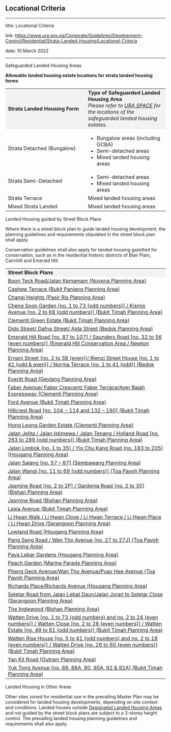 ## Locational Criteria
---
title: Locational Criteria

link: https://www.ura.gov.sg/Corporate/Guidelines/Development-Control/Residential/Strata-Landed-Housing/Locational-Criteria

date: 10 March 2022

---


Safeguarded Landed Housing Areas

**Allowable landed housing estate locations for strata landed housing forms**

<table><tbody><tr><td style="width: 50%; background-color: #f2f2f2;"><strong>Strata Landed Housing Form</strong></td><td style="width: 50%; background-color: #f2f2f2;"><strong>Type of Safeguarded Landed Housing Area</strong><br><em>Please refer to <a href="https://www.ura.gov.sg/maps/index.html?service=CTRLPLAN" target="_blank">URA SPACE</a> for the locations of the safeguarded landed housing estates.</em></td></tr><tr><td>Strata Detached (Bungalow)</td><td><ul style="margin-bottom: 0px;"><li>Bungalow areas (including GCBA)</li><li>Semi-detached areas</li><li>Mixed landed housing areas</li></ul></td></tr><tr><td>Strata Semi-Detached</td><td><ul style="margin-bottom: 0px;"><li>Semi-detached areas</li><li>Mixed landed housing areas</li></ul></td></tr><tr><td>Strata Terrace</td><td>Mixed landed housing areas</td></tr><tr><td>Mixed Strata Landed</td><td>Mixed landed housing areas</td></tr></tbody></table>

Landed Housing guided by Street Block Plans

Where there is a street block plan to guide landed housing development, the planning guidelines and requirements stipulated in the street block plan shall apply.

Conservation guidelines shall also apply for landed housing gazetted for conservation, such as in the residential historic districts of Blair Plain, Cairnhill and Emerald Hill.

<table><tbody><tr><td style="background-color: #f2f2f2;"><strong>Street Block Plans</strong></td></tr><tr><td><a></a><a href="/-/media/Corporate/Guidelines/Development-control/Street-Block-Plans/Boon-Teck-Road_Jalan-Kemamam.pdf">Boon Teck Road/Jalan Kemamam (Novena Planning Area)</a></td></tr><tr><td><a></a><a href="/-/media/Corporate/Guidelines/Development-control/Street-Block-Plans/Cashew-Terrace.pdf">Cashew Terrace (Bukit Panjang Planning Area)</a></td></tr><tr><td><a></a><a href="/-/media/Corporate/Guidelines/Development-control/Street-Block-Plans/Changi-Heights.pdf">Changi Heights (Pasir Ris Planning Area)</a></td></tr><tr><td><a></a><a href="/-/media/Corporate/Guidelines/Development-control/Street-Block-Plans/Cheng-Soon-Garden-Kismis-Avenue.pdf">Cheng Soon Garden [no. 1 to 73 (odd numbers)] / Kismis Avenue [no. 2 to 68 (odd numbers)] (Bukit Timah Planning Area)</a></td></tr><tr><td><a></a><a href="/-/media/Corporate/Guidelines/Development-control/Street-Block-Plans/Clementi-Green-Estate.pdf">Clementi Green Estate (Bukit Timah Planning Area)</a></td></tr><tr><td><a></a><a href="/-/media/Corporate/Guidelines/Development-control/Street-Block-Plans/Dido-Street-Dafne-Street-Aida-Street.pdf">Dido Street/ Dafne Street/ Aida Street (Bedok Planning Area)</a></td></tr><tr><td><a></a><a href="/-/media/Corporate/Guidelines/Development-control/Street-Block-Plans/Emerald-Hill-Road-Saunders-Road.pdf">Emerald Hill Road [no. 87 to 107] / Saunders Road [no. 32 to 56 (even numbers)] (Emerald Hill Conservation Area / Newton Planning Area)</a></td></tr><tr><td><a></a><a href="/-/media/Corporate/Guidelines/Development-control/Street-Block-Plans/Ernani-Street-Rienzi-Street.pdf">Ernani Street [no. 2 to 38 (even)]/ Rienzi Street House [no. 1 to 41 (odd &amp; even)] / Norma Terrace [no. 1 to 41 (odd)] (Bedok Planning Area)</a></td></tr><tr><td><a></a><a href="/-/media/Corporate/Guidelines/Development-control/Street-Block-Plans/Everitt-Road.pdf">Everitt Road (Geylang Planning Area)</a></td></tr><tr><td><a href="/-/media/Corporate/Guidelines/Development-control/Street-Block-Plans/Faber-Avenue_Faber-Crescent_Faber-Terrace_Ayer-Rajah-Expressway.pdf" target="_blank">Faber Avenue/ Faber Crescent/ Faber Terrace/Ayer Rajah Expressway (Clementi Planning Area)</a><br></td></tr><tr><td><a></a><a href="/-/media/Corporate/Guidelines/Development-control/Street-Block-Plans/Ford-Avenue.pdf">Ford Avenue (Bukit Timah Planning Area)</a></td></tr><tr><td><a></a><a href="/-/media/Corporate/Guidelines/Development-control/Street-Block-Plans/Hillcrest-Road.pdf">Hillcrest Road [no. 104 - 114 and 132 – 190] (Bukit Timah Planning Area)</a></td></tr><tr><td><a></a><a href="/-/media/Corporate/Guidelines/Development-control/Street-Block-Plans/Hong-Leong-Garden-Estate.pdf">Hong Leong Garden Estate (Clementi Planning Area)</a></td></tr><tr><td><a></a><a href="/-/media/Corporate/Guidelines/Development-control/Street-Block-Plans/Jalan-Jelita-Jalan-Istimewa-Jalan-Tenang-Holland-Road.pdf">Jalan Jelita / Jalan Istimewa / Jalan Tenang / Holland Road [no. 263 to 289 (odd numbers)] (Bukit Timah Planning Area)</a></td></tr><tr><td><a></a><a href="/-/media/Corporate/Guidelines/Development-control/Street-Block-Plans/Jalan-Limbok-Yio-Chu-Kang-Road.pdf">Jalan Limbok (no. 1 to 35) / Yio Chu Kang Road (no. 183 to 205)(Hougang Planning Area)</a></td></tr><tr><td><a></a><a href="/-/media/Corporate/Guidelines/Development-control/Street-Block-Plans/Jalan-Salang.pdf">Jalan Salang [no. 57 – 87] (Sembawang Planning Area)</a></td></tr><tr><td><a></a><a href="/-/media/Corporate/Guidelines/Development-control/Street-Block-Plans/Jalan-Wangi.pdf">Jalan Wangi [no. 11 to 69 [odd numbers)] (Toa Payoh Planning Area)</a></td></tr><tr><td><a></a><a href="/-/media/Corporate/Guidelines/Development-control/Street-Block-Plans/Jasmine-Road-Gardenia-Road.pdf">Jasmine Road [no. 2 to 2P] / Gardenia Road [no. 2 to 30] (Bishan Planning Area)</a></td></tr><tr><td><a></a><a href="/-/media/Corporate/Guidelines/Development-control/Street-Block-Plans/Jasmine-Road.pdf">Jasmine Road (Bishan Planning Area)</a></td></tr><tr><td><a></a><a href="/-/media/Corporate/Guidelines/Development-control/Street-Block-Plans/Lasia-Avenue.pdf">Lasia Avenue (Bukit Timah Planning Area)</a></td></tr><tr><td><a></a><a href="/-/media/Corporate/Guidelines/Development-control/Street-Block-Plans/Along-Li-Hwan-Walk-Li-Hwan-Close-Li-Hwan-Terrace-Li-Hwan-Place--Li-Hwan-Drive.pdf">Li Hwan Walk / Li Hwan Close / Li Hwan Terrace / Li Hwan Place / Li Hwan Drive (Serangoon Planning Area)</a></td></tr><tr><td><a></a><a href="/-/media/Corporate/Guidelines/Development-control/Street-Block-Plans/Lowland-Road.pdf">Lowland Road (Hougang Planning Area)</a></td></tr><tr><td><a></a><a href="/-/media/Corporate/Guidelines/Development-control/Street-Block-Plans/Pang-Seng-Road-Wan-Tho-Avenue.pdf">Pang Seng Road / Wan Tho Avenue [no. 27 to 27J] (Toa Payoh Planning Area)</a></td></tr><tr><td><a></a><a href="/-/media/Corporate/Guidelines/Development-control/Street-Block-Plans/Paya-Lebar-Gardens.pdf">Paya Lebar Gardens (Hougang Planning Area)</a></td></tr><tr><td><a></a><a href="/-/media/Corporate/Guidelines/Development-control/Street-Block-Plans/Peach-Garden.pdf">Peach Garden (Marine Parade Planning Area)</a></td></tr><tr><td><a></a><a href="/-/media/Corporate/Guidelines/Development-control/Street-Block-Plans/Pheng-Geck-Avenue_Wan-Tho-Avenue_Puay-Hee-Avenue.pdf">Pheng Geck Avenue/Wan Tho Avenue/Puay Hee Avenue (Toa Payoh Planning Area)</a></td></tr><tr><td><a></a><a href="/-/media/Corporate/Guidelines/Development-control/Street-Block-Plans/Richards-Place_Richards-Avenue.pdf">Richards Place/Richards Avenue (Hougang Planning Area)</a></td></tr><tr><td><a></a><a href="/-/media/Corporate/Guidelines/Development-control/Street-Block-Plans/Along-Seletar-Road-from-Jalan-Lebat-Daun_Jalan-Joran-to-Seletar-Close.pdf">Seletar Road from Jalan Lebat Daun/Jalan Joran to Seletar Close (Serangoon Planning Area)</a></td></tr><tr><td><a></a><a href="/Corporate/Data/circulars/2018/Nov/dc18-10" target="_blank">The Inglewood (Bishan Planning Area)</a></td></tr><tr><td><a></a><a href="/-/media/Corporate/Guidelines/Development-control/Street-Block-Plans/Watten-Drive.pdf">Watten Drive [no. 1 to 73 (odd numbers) and no. 2 to 24 (even numbers)] / Watten Close [no. 2 to 28 (even numbers)] / Watten Estate [no. 49 to 61 (odd numbers)] (Bukit Timah Planning Area)</a></td></tr><tr><td><a></a><a href="/-/media/Corporate/Guidelines/Development-control/Street-Block-Plans/Watten-Rise.pdf">Watten Rise House [no. 5 to 41 (odd numbers) and no. 2 to 18 (even numbers)] / Watten Drive [no. 26 to 60 (even numbers)] (Bukit Timah Planning Area)</a></td></tr><tr><td><a></a><a href="/-/media/Corporate/Guidelines/Development-control/Street-Block-Plans/Yan-Kit-Road.pdf">Yan Kit Road (Outram Planning Area)</a></td></tr><tr><td><a></a><a href="/-/media/Corporate/Guidelines/Development-control/Street-Block-Plans/Yuk-Tong-Avenue.pdf">Yuk Tong Avenue [no. 88, 88A, 90, 90A, 92 &amp; 92A] (Bukit Timah Planning Area)</a></td></tr></tbody></table>

Landed Housing in Other Areas

Other sites zoned for residential use in the prevailing Master Plan may be considered for landed housing developments, depending on site context and conditions. Landed houses outside [Designated Landed Housing Areas](https://www.ura.gov.sg/maps/index.html?service=CTRLPLAN) and not guided by the street block plans are subject to a 3-storey height control. The prevailing landed housing planning guidelines and requirements shall also apply.



